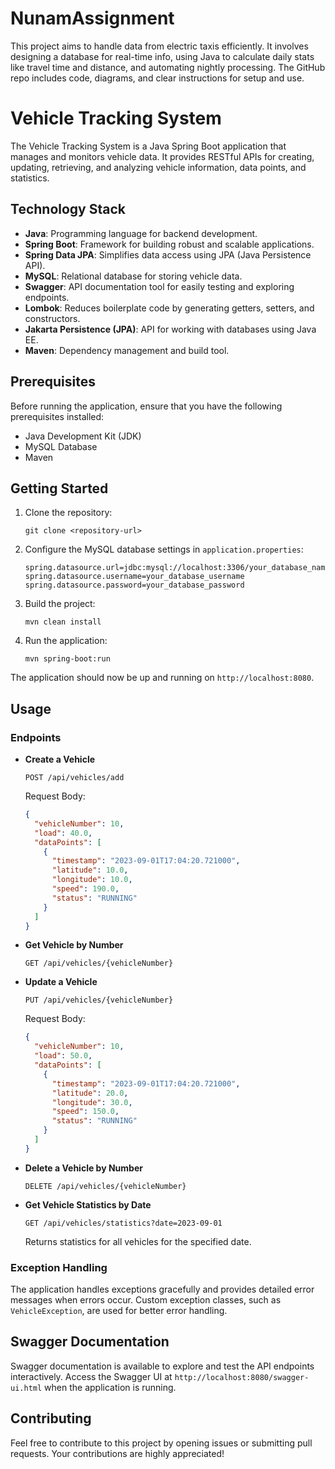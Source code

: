 # NunamAssignment
This project aims to handle data from electric taxis efficiently. It involves designing a database for real-time info, using Java to calculate daily stats like travel time and distance, and automating nightly processing. The GitHub repo includes code, diagrams, and clear instructions for setup and use.

# Vehicle Tracking System

The Vehicle Tracking System is a Java Spring Boot application that manages and monitors vehicle data. It provides RESTful APIs for creating, updating, retrieving, and analyzing vehicle information, data points, and statistics.

## Technology Stack

- **Java**: Programming language for backend development.
- **Spring Boot**: Framework for building robust and scalable applications.
- **Spring Data JPA**: Simplifies data access using JPA (Java Persistence API).
- **MySQL**: Relational database for storing vehicle data.
- **Swagger**: API documentation tool for easily testing and exploring endpoints.
- **Lombok**: Reduces boilerplate code by generating getters, setters, and constructors.
- **Jakarta Persistence (JPA)**: API for working with databases using Java EE.
- **Maven**: Dependency management and build tool.

## Prerequisites

Before running the application, ensure that you have the following prerequisites installed:

- Java Development Kit (JDK)
- MySQL Database
- Maven

## Getting Started

1. Clone the repository:

   ```shell
   git clone <repository-url>
   ```

2. Configure the MySQL database settings in `application.properties`:

   ```properties
   spring.datasource.url=jdbc:mysql://localhost:3306/your_database_name
   spring.datasource.username=your_database_username
   spring.datasource.password=your_database_password
   ```

3. Build the project:

   ```shell
   mvn clean install
   ```

4. Run the application:

   ```shell
   mvn spring-boot:run
   ```

The application should now be up and running on `http://localhost:8080`.

## Usage

### Endpoints

- **Create a Vehicle**

  ```http
  POST /api/vehicles/add
  ```

  Request Body:

  ```json
  {
    "vehicleNumber": 10,
    "load": 40.0,
    "dataPoints": [
      {
        "timestamp": "2023-09-01T17:04:20.721000",
        "latitude": 10.0,
        "longitude": 10.0,
        "speed": 190.0,
        "status": "RUNNING"
      }
    ]
  }
  ```

- **Get Vehicle by Number**

  ```http
  GET /api/vehicles/{vehicleNumber}
  ```

- **Update a Vehicle**

  ```http
  PUT /api/vehicles/{vehicleNumber}
  ```

  Request Body:

  ```json
  {
    "vehicleNumber": 10,
    "load": 50.0,
    "dataPoints": [
      {
        "timestamp": "2023-09-01T17:04:20.721000",
        "latitude": 20.0,
        "longitude": 30.0,
        "speed": 150.0,
        "status": "RUNNING"
      }
    ]
  }
  ```

- **Delete a Vehicle by Number**

  ```http
  DELETE /api/vehicles/{vehicleNumber}
  ```

- **Get Vehicle Statistics by Date**

  ```http
  GET /api/vehicles/statistics?date=2023-09-01
  ```

  Returns statistics for all vehicles for the specified date.

### Exception Handling

The application handles exceptions gracefully and provides detailed error messages when errors occur. Custom exception classes, such as `VehicleException`, are used for better error handling.

## Swagger Documentation

Swagger documentation is available to explore and test the API endpoints interactively. Access the Swagger UI at `http://localhost:8080/swagger-ui.html` when the application is running.

## Contributing

Feel free to contribute to this project by opening issues or submitting pull requests. Your contributions are highly appreciated!


